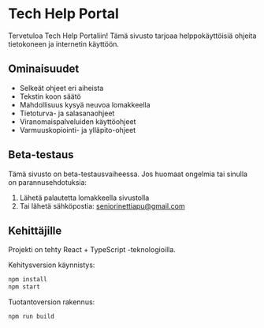 # Tech Help Portal

Tervetuloa Tech Help Portaliin! Tämä sivusto tarjoaa helppokäyttöisiä ohjeita tietokoneen ja internetin käyttöön.

## Ominaisuudet

- Selkeät ohjeet eri aiheista
- Tekstin koon säätö
- Mahdollisuus kysyä neuvoa lomakkeella
- Tietoturva- ja salasanaohjeet
- Viranomaispalveluiden käyttöohjeet
- Varmuuskopiointi- ja ylläpito-ohjeet

## Beta-testaus

Tämä sivusto on beta-testausvaiheessa. Jos huomaat ongelmia tai sinulla on parannusehdotuksia:

1. Lähetä palautetta lomakkeella sivustolla
2. Tai lähetä sähköpostia: seniorinettiapu@gmail.com

## Kehittäjille

Projekti on tehty React + TypeScript -teknologioilla.

Kehitysversion käynnistys:
```bash
npm install
npm start
```

Tuotantoversion rakennus:
```bash
npm run build
```
